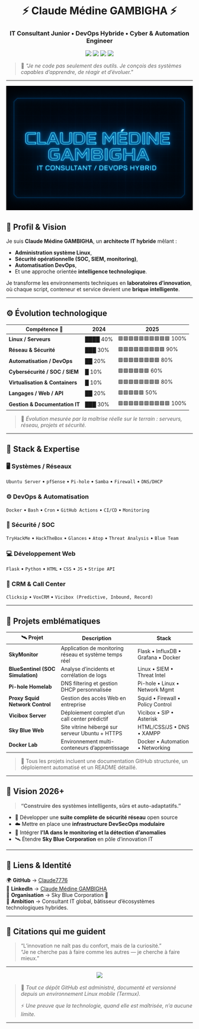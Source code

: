 <!--───────────────────────────────────────────────────────────────-->
<h1 align="center">⚡ Claude Médine GAMBIGHA ⚡</h1>
<h3 align="center">IT Consultant Junior • DevOps Hybride • Cyber & Automation Engineer</h3>
<p align="center">
  <img src="https://img.shields.io/badge/Linux%20Expert-🧠-brightgreen?style=flat-square"/>
  <img src="https://img.shields.io/badge/DevOps-Docker%20|%20Automation-blue?style=flat-square"/>
  <img src="https://img.shields.io/badge/Security-Blue%20Team%20%7C%20SOC%20Ops-red?style=flat-square"/>
  <img src="https://img.shields.io/badge/Innovation-Sky%20Blue%20Corporation-%2300BFFF?style=flat-square"/>
</p>
<!--───────────────────────────────────────────────────────────────-->

> 💬 *"Je ne code pas seulement des outils. Je conçois des systèmes capables d’apprendre, de réagir et d’évoluer."*  

---

![SkyMonitor Banner](profile/tech.png)

## 🧠 Profil & Vision

Je suis **Claude Médine GAMBIGHA**, un **architecte IT hybride** mêlant :
- **Administration système Linux**,  
- **Sécurité opérationnelle (SOC, SIEM, monitoring)**,  
- **Automatisation DevOps**,  
- Et une approche orientée **intelligence technologique**.

Je transforme les environnements techniques en **laboratoires d’innovation**, où chaque script, conteneur et service devient une **brique intelligente**.

---

## ⚙️ Évolution technologique

| Compétence 🧩 | 2024 | 2025 |
|---------------|-------|------|
| **Linux / Serveurs** | ████ 40% | 🟩🟩🟩🟩🟩🟩🟩🟩🟩🟩 100% |
| **Réseau & Sécurité** | ███ 30% | 🟩🟩🟩🟩🟩🟩🟩🟩🟩 90% |
| **Automatisation / DevOps** | ██ 20% | 🟩🟩🟩🟩🟩🟩🟩🟩 80% |
| **Cybersécurité / SOC / SIEM** | █ 10% | 🟩🟩🟩🟩🟩🟩 60% |
| **Virtualisation & Containers** | █ 10% | 🟩🟩🟩🟩🟩🟩🟩🟩 80% |
| **Langages / Web / API** | ██ 20% | 🟩🟩🟩🟩🟩 50% |
| **Gestion & Documentation IT** | ███ 30% | 🟩🟩🟩🟩🟩🟩🟩🟩🟩🟩 100% |

> 🎯 *Évolution mesurée par la maîtrise réelle sur le terrain : serveurs, réseau, projets et sécurité.*

---

## 🧩 Stack & Expertise

### 🖥️ Systèmes / Réseaux
`Ubuntu Server` • `pfSense` • `Pi-hole` • `Samba` • `Firewall` • `DNS/DHCP`

### ⚙️ DevOps & Automatisation
`Docker` • `Bash` • `Cron` • `GitHub Actions` • `CI/CD` • `Monitoring`  

### 🧠 Sécurité / SOC
`TryHackMe` • `HackTheBox` • `Glances` • `Atop` • `Threat Analysis` • `Blue Team`  

### 💻 Développement Web
`Flask` • `Python` • `HTML` • `CSS` • `JS` • `Stripe API`  

### 📡 CRM & Call Center
`Clicksip` • `VoxCRM` • `Vicibox (Predictive, Inbound, Record)`  

---

## 🚀 Projets emblématiques

| 🛰 Projet | Description | Stack |
|-----------|-------------|--------|
| **SkyMonitor** | Application de monitoring réseau et système temps réel | Flask • InfluxDB • Grafana • Docker |
| **BlueSentinel (SOC Simulation)** | Analyse d’incidents et corrélation de logs | Linux • SIEM • Threat Intel |
| **Pi-hole Homelab** | DNS filtering et gestion DHCP personnalisée | Pi-hole • Linux • Network Mgmt |
| **Proxy Squid Network Control** | Gestion des accès Web en entreprise | Squid • Firewall • Policy Control |
| **Vicibox Server** | Déploiement complet d’un call center prédictif | Vicibox • SIP • Asterisk |
| **Sky Blue Web** | Site vitrine hébergé sur serveur Ubuntu + HTTPS | HTML/CSS/JS • DNS • XAMPP |
| **Docker Lab** | Environnement multi-conteneurs d’apprentissage | Docker • Automation • Networking |

> 📘 Tous les projets incluent une documentation GitHub structurée, un déploiement automatisé et un README détaillé.

---

## 🌌 Vision 2026+

> **“Construire des systèmes intelligents, sûrs et auto-adaptatifs.”**

- 🔐 Développer une **suite complète de sécurité réseau** open source  
- ☁️ Mettre en place une **infrastructure DevSecOps modulaire**  
- 🤖 Intégrer **l’IA dans le monitoring et la détection d’anomalies**  
- 🛰️ Étendre **Sky Blue Corporation** en pôle d’innovation IT  

---

## 🧾 Liens & Identité

🌍 **GitHub** → [Claude7776](https://github.com/Claude7776)  
💼 **LinkedIn** → [Claude Médine GAMBIGHA](https://www.linkedin.com/in/claude-m%C3%A9dine-gambigha%F0%9F%91%BE%E2%9A%99%EF%B8%8F-5434b4332/)  
🏢 **Organisation** → Sky Blue Corporation 🩵  
📡 **Ambition** → Consultant IT global, bâtisseur d’écosystèmes technologiques hybrides.  

---

## 💬 Citations qui me guident

> “L’innovation ne naît pas du confort, mais de la curiosité.”  
> “Je ne cherche pas à faire comme les autres — je cherche à faire mieux.”  

---

<p align="center">
  <img src="https://img.shields.io/badge/Built%20with-Linux%20%7C%20Coffee%20%7C%20Passion-orange?style=for-the-badge"/>
</p>

> 🧠 *Tout ce dépôt GitHub est administré, documenté et versionné depuis un environnement Linux mobile (Termux).*
>  
> ⚡ *Une preuve que la technologie, quand elle est maîtrisée, n’a aucune limite.*

---
